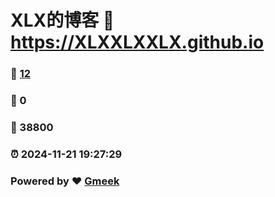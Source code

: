 # XLX的博客 :link: https://XLXXLXXLX.github.io 
### :page_facing_up: [12](https://XLXXLXXLX.github.io/tag.html) 
### :speech_balloon: 0 
### :hibiscus: 38800 
### :alarm_clock: 2024-11-21 19:27:29 
### Powered by :heart: [Gmeek](https://github.com/Meekdai/Gmeek)
